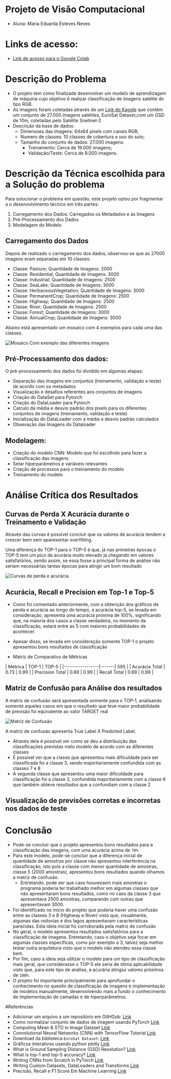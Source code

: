 # Projeto de Visão Computacional
- Aluna: Maria Eduarda Esteves Neves

# Links de acesso:
- [Link de acesso para o Google Colab](XX)

# Descrição do Problema

- O projeto tem como finalizade desenvolver um modelo de aprendizagem de máquina cujo objetivo é realizar classificação de imagens satélite do tipo RGB.
- As imagens foram coletadas através de um [Link do Kaggle](https://www.kaggle.com/datasets/apollo2506/eurosat-dataset/data) que contém um conjunto de 27.000 imagens satélites, EuroSat Dataset,com um GSD de 10m, coletadas pelo Satélite Snetinel-2
- Descrição da base de dados:
  - Dimensoes das imagens: 64x64 pixels com canais RGB;
  - Numero de classes: 10 classes de cobertura e uso do
  solo;
  - Tamanho do conjunto de dados: 27.000 imagens:
    - Treinamento: Cerca de 19.000 imagens;
    - Validação/Teste: Cerca de 8.000 imagens.

# Descrição da Técnica escolhida para a Solução do problema

Para solucionar o problema em questão, este projeto optou por fragmentar a o desenvolvimento técnico em três partes:
1. Carregamento dos Dados: Carregados os Metadados e as Imagens
2. Pré-Processamento dos Dados
3. Modelagem do Modelo
## Carregamento dos Dados
Depois de realizado o carregamento dos dados, observou-se que as 27000 imagens eram separadas em 10 classes:
  - Classe: Pasture; Quantidade de Imagens: 2000
  - Classe: Residential; Quantidade de Imagens: 3000
  - Classe: Industrial; Quantidade de Imagens: 2500
  - Classe: SeaLake; Quantidade de Imagens: 3000
  - Classe: HerbaceousVegetation; Quantidade de Imagens: 3000
  - Classe: PermanentCrop; Quantidade de Imagens: 2500
  - Classe: Highway; Quantidade de Imagens: 2500
  - Classe: River; Quantidade de Imagens: 2500
  - Classe: Forest; Quantidade de Imagens: 3000
  - Classe: AnnualCrop; Quantidade de Imagens: 3000

Abaixo está apresentado um mosaíco com 4 exemplos para cada uma das classes.

![Mosaico Com exemplo das diferentes imagens](mosaico_final.png)

## Pré-Processamento dos dados:
O pré-processamento dos dados foi dividido em algumas etapas:
  - Separação das imagens em conjuntos (treinamento, validação e teste) de acordo com os metadados
  - Visualização e desafios referentes aos conjuntos de imagens
  - Criação do DataSet para Pytorch
  - Criação do DataLoader para Pytorch
  - Calculo da média e desvio padrão dos pixels para os diferentes conjuntos de imagens (treinamento, validação e teste)
  - Inicialização do DataLoader com a média e desvio padrão calculados
  - Obsevação das Imagens do Dataloader
## Modelagem:
  - Criação do modelo CNN: Modelo que foi escolhido para fazer a classificação das imagens
  - Setar hiperparâmetros e variáveis relevantes
  - Criação de processos para o treinamento do modelo
  - Treinamento do modelo

# Análise Crítica dos Resultados
## Curvas de Perda X Acurácia durante o Treinamento e Validação
Através das curvas é possível concluir que os valores de acurácia tendem a crescer bem sem aparesentar overfitting. 

Uma diferença do TOP-1 para o TOP-5 é que, já nas primeiras épocas o TOP-5 tem um pico de acurária muito elevado já chegando em valores satisfatórios, sendo assim, se essa fosse a principal forma de análise não seriam necessárias tantas épocas para atingir um bom resultado

![Curvas de perda e acurácia](curvas_perda_acuracia.png)

## Acurácia, Recall e Precision em Top-1 e Top-5

- Como foi comentado anteriormente, com a obtenção dos gráficos de perda e acurácia ao longo do tempo, a acurácia top-5, se levada em consideração, apresenta uma acurácia próxima de 100%, significando que, na maioria dos casos a classe verdadeira, no momento da classificação, estará entre as 5 com maiores probabilidades de acontecer.
- Apesar disso, se levada em consideração somente TOP-1 o projeto apresentou bons resultados de classificação

- Matriz de Comparativo de Métricas

| Métrica         | TOP-1 | TOP-5 |
|-----------------|-------| 595   |
| Acurácia Total  | 0.73  | 0.99  | 
| Precision Total | 0.69  | 0.99  |
| Recall Total    | 0.69  | 0.99  |

## Matriz de Confusão para Análise dos resultados
A matriz de confusão será apresentada somente para o TOP-1, analisando somente aqueles casos em que o resultado que teve maior probabilidade de previsão foi equivalente ao valor TARGET real

![Matriz de Confusão](matriz_confusão.png)

A matriz de confusão apresenta True Label X Predicted Label.
  - Através dela é possível ver como se deu a distribuição das classificações previstas melo modelo de acordo com as diferentes classes
  - É possível ver que a classe que apresentou mais dificuldade para ser classificada foi a classe 3, sendo majoritariamente confundida com as classes 7 e 8
  - A segunda classe que apresentou uma maior dificuldade para classificação foi a classe 2, confundida majoritariamente com a classe 6 que também obteve resultados que a confundiam com a classe 2

## Visualização de previsões corretas e incorretas nos dados de teste

# Conclusão
- Pode-se concluir que o projeto apresentou bons resultados para a classificação das imagens, com uma acurácia acima de `70%`
- Para este modelo, pode-se concluir que a diferença inicial de quantidade de amostras por classe não apresentou interferência na classificação, isto pois  a classe com menor quantidade de amostras, classe 5 (2000 amostras), apresentou bons resultados quando olhamos a matriz de confusão. 
  - Entretando, pode ser que caso houvessem mais amostras o programa poderia ter trabalhado melhor em algumas classes que não apresentaram bons resultados, como no caso da classe 3 que apresentava 2500 amostras, comparando com outras que apresentavam 3000.
- Foi identificado no início do projeto que poderia haver uma confusão entre as classes 3 e 8 (Highway e River) visto que, visualmente, algumas das rodovias e dos lagos apresentavam características parecidas. Esta ideia inicial foi corroborada pela matriz de confusão
- No geral, o modelo apresentou resultados satisfatórios para a classificação de imagens. Entretando, caso o objetivo seja focar em algumas classes especificas, como por exemplo a 3, talvez seja melhor testar outra arquitetura visto que o modelo não atendeu essa classe bem. 
- Por fim, caso a ideia seja utilizar o modelo para um tipo de classificação mais geral, que considerasse o TOP-5 ele seria de ótima aplicabilidade visto que, para este tipo de análise, a acurária atingiui valores próximos de `100%`.
- O projeto foi importante principalmente para aprofundar o conhecimento no quesito de classificação de imagens e implementação de modelos manualmente, desenvolvendo mais a fundo o conhecimento de implementação de camadas e de hiperparâmetros. 


#Referências
- Adicionar um arquivo a um repositório em GitHGub: [Link](https://docs.github.com/pt/repositories/working-with-files/managing-files/adding-a-file-to-a-repository)
- Como normalizar conjunto de dados de imagem usando PyTorch [Link](https://saturncloud.io/blog/how-to-normalize-image-dataset-using-pytorch/)
- Computing Mean & STD in Image Dataset [Link](https://kozodoi.me/blog/20210308/compute-image-stats)
- Convolutional Neural Networks (CNN) with TensorFlow Tutorial [Link](https://www.datacamp.com/tutorial/cnn-tensorflow-python/)
- Download da biblioteca `EuroSat Dataset`: [Link](https://www.kaggle.com/datasets/apollo2506/eurosat-dataset/data)
- Gráficos interativos usando python plotly [Link](https://halisson-gomides.medium.com/construindo-gr%C3%A1ficos-interativos-usando-python-plotly-51d330b1ce9e)
- What is Ground Sampling Distance (GSD) Resolution? [Link](https://skyfi.com/en/blog/interpreting-daytime-resolution)
- What is top-1 and top-5 accuracy? [Link](https://www.kaggle.com/discussions/questions-and-answers/164379)
- Writing CNNs from Scratch in PyTorch [Link](https://www.digitalocean.com/community/tutorials/writing-cnns-from-scratch-in-pytorch)
- Writing Custom Datasets, DataLoaders and Transforms [Link](https://pytorch.org/tutorials/beginner/data_loading_tutorial)
- Precisão, Recall e F1 Score Em Machine Learning [Link](https://mariofilho.com/precisao-recall-e-f1-score-em-machine-learning/#o-que-%C3%A9-precis%C3%A3o)
